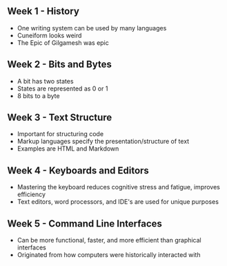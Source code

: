 ## Week 1 - History
- One writing system can be used by many languages
- Cuneiform looks weird
- The Epic of Gilgamesh was epic
## Week 2 - Bits and Bytes
- A bit has two states
- States are represented as 0 or 1
- 8 bits to a byte
## Week 3 - Text Structure
- Important for structuring code
- Markup languages specify the presentation/structure of text
- Examples are HTML and Markdown
## Week 4 - Keyboards and Editors
- Mastering the keyboard reduces cognitive stress and fatigue, improves efficiency
- Text editors, word processors, and IDE's are used for unique purposes
## Week 5 - Command Line Interfaces
- Can be more functional, faster, and more efficient than graphical interfaces
- Originated from how computers were historically interacted with
